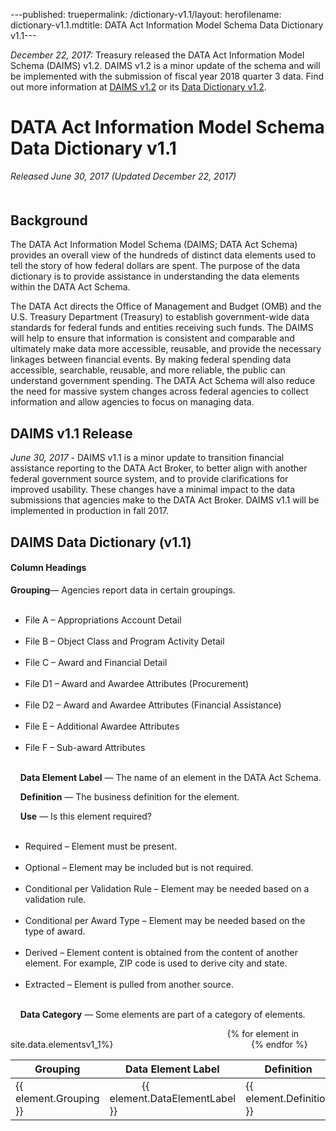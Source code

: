 ---published: truepermalink: /dictionary-v1.1/layout: herofilename: dictionary-v1.1.mdtitle: DATA Act Information Model Schema Data Dictionary v1.1---<div class="article-wrap"><p><i>December 22, 2017:</i> Treasury released the DATA Act Information Model Schema (DAIMS) v1.2. DAIMS v1.2 is a minor update of the schema and will be implemented with the submission of fiscal year 2018 quarter 3 data. Find out more information at [DAIMS v1.2]({{site.baseurl}}/DAIMS-v1.2/) or its [Data Dictionary v1.2]({{site.baseurl}}/dictionary-v1.2/).</p>
<h1> DATA Act Information Model Schema Data Dictionary v1.1 </h1><p><i>Released June 30, 2017 (Updated December 22, 2017)</i></p><h2 style="margin-top:50px">Background</h2><p>The DATA Act Information Model Schema (DAIMS; DATA Act Schema) provides an overall view of the hundreds of distinct data elements used to tell the story of how federal dollars are spent. The purpose of the data dictionary is to provide assistance in understanding the data elements within the DATA Act Schema.</p>
<p>The DATA Act directs the Office of Management and Budget (OMB) and the U.S. Treasury Department (Treasury) to establish government-wide data standards for federal funds and entities receiving such funds. The DAIMS will help to ensure that information is consistent and comparable and ultimately make data more accessible, reusable, and provide the necessary linkages between financial events. By making federal spending data accessible, searchable, reusable, and more reliable, the public can understand government spending. The DATA Act Schema will also reduce the need for massive system changes across federal agencies to collect information and allow agencies to focus on managing data.</p>
<h2>DAIMS v1.1 Release</h2><p><i>June 30, 2017</i> - DAIMS v1.1 is a minor update to transition financial assistance reporting to the DATA Act Broker, to better align with another federal government source system, and to provide clarifications for improved usability. These changes have a minimal impact to the data submissions that agencies make to the DATA Act Broker. DAIMS v1.1 will be implemented in production in fall 2017.</p><a href="#" id="back-to-top" title="Back to top"><span class="glyphicon glyphicon-arrow-up"></span></a>
<h2>DAIMS Data Dictionary (v1.1)</h2><h4> Column Headings</h4><p><strong>Grouping</strong>&mdash; Agencies report data in certain groupings.    <ul style="margin-bottom:0;">        <li>File A – Appropriations Account Detail</li>        <li>File B – Object Class and Program Activity Detail</li>        <li>File C – Award and Financial Detail</li>        <li>File D1 – Award and Awardee Attributes (Procurement)</li>        <li>File D2 – Award and Awardee Attributes (Financial Assistance)</li>        <li>File E – Additional Awardee Attributes</li>        <li>File F – Sub-award Attributes</li>    </ul></p><p>    <strong>Data Element Label</strong> &mdash; The name of an element in the DATA Act Schema.</p><p>    <strong>Definition</strong> &mdash; The business definition for the element.</p><p>    <strong>Use</strong> &mdash; Is this element required?    <ul style="margin-bottom:0;">        <li>Required – Element must be present.</li>        <li>Optional – Element may be included but is not required.</li>        <li>Conditional per Validation Rule – Element may be needed based on a validation rule.</li>        <li>Conditional per Award Type – Element may be needed based on the type of award.</li>        <li>Derived – Element content is obtained from the content of another element. For example, ZIP code is used to derive city and state.</li>        <li>Extracted – Element is pulled from another source.</li>    </ul></p><p>    <strong>Data Category</strong> &mdash; Some elements are part of a category of elements.</p>
</div><p></p><table id="dictTable" class="tablesorter table-bordered table-striped mb-40" style="word-wrap:break-word; table-layout:fixed;">    <thead>        <tr>            <th>Grouping</th>            <th>Data Element Label</th>            <th style="width:40%;">Definition</th>            <th>Use</th>            <th>Data Category</th>        </tr>    </thead>    {% for element in site.data.elementsv1_1%}    <tr>        <td>{{ element.Grouping }}</td>        <td>            {{ element.DataElementLabel }}        </td>        <!--<td><a href="#C{{ forloop.index | plus:1 }}">{{ element.DAIMSSemanticLabel }}</a></td>-->        <td>{{ element.Definition }}</td>        <td>{{ element.Use }}</td>        <td>{{element.DataCatagory}}</td>    </tr>{% endfor %}</table>
